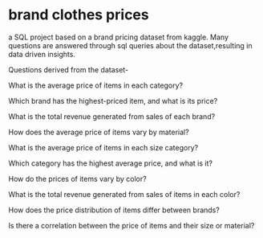 # brand clothes prices
a SQL project based on a brand pricing dataset from kaggle.
Many questions are answered through sql queries about the dataset,resulting in data driven insights.

Questions derived from the dataset-

What is the average price of items in each category?

Which brand has the highest-priced item, and what is its price?

What is the total revenue generated from sales of each brand?

How does the average price of items vary by material?

What is the average price of items in each size category?

Which category has the highest average price, and what is it?

How do the prices of items vary by color?

What is the total revenue generated from sales of items in each color?

How does the price distribution of items differ between brands?

Is there a correlation between the price of items and their size or material?
